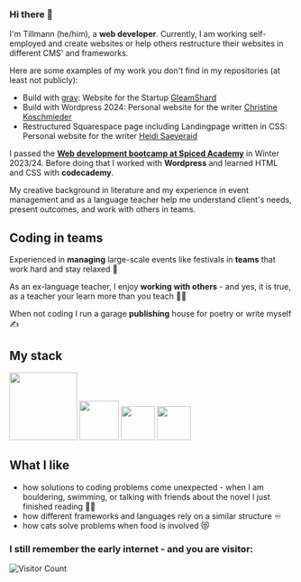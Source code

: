 ### Hi there 👋 

I'm Tillmann (he/him), a **web developer**. Currently, I am working self-employed and create websites or help others restructure their websites in different CMS' and frameworks.

Here are some examples of my work you don't find in my repositories (at least not publicly):
- Build with [grav](https://getgrav.org/): Website for the Startup [GleamShard](https://gleamshard.com/)
- Build with Wordpress 2024: Personal website for the writer [Christine Koschmieder](https://christinekoschmieder.de/)
- Restructured Squarespace page including Landingpage written in CSS: Personal website for the writer [Heidi Saeveraid](https://heidisaevareid.com/)

I passed the [**Web development bootcamp at Spiced Academy**](https://www.spiced-academy.com/de/program/full-stack-web-development) in Winter 2023/24. Before doing that I worked with **Wordpress** and learned HTML and CSS with **codecademy**.

My creative background in literature and my experience in event management and as a language teacher help me understand client's needs, present outcomes, and work with others in teams. 

## Coding in teams

Experienced in **managing** large-scale events like festivals in **teams** that work hard and stay relaxed 🚂

As an ex-language teacher, I enjoy **working with others** - and yes, it is true, as a teacher your learn more than you teach 👨‍🏫

When not coding I run a garage **publishing** house for poetry or write myself ✍️

## My stack

<p float="left">
<img src='https://upload.wikimedia.org/wikipedia/commons/thumb/1/10/CSS3_and_HTML5_logos_and_wordmarks.svg/2560px-CSS3_and_HTML5_logos_and_wordmarks.svg.png' width='120'>
<img src='https://cdn4.iconfinder.com/data/icons/logos-3/600/React.js_logo-512.png' width='70'>
<img src='https://upload.wikimedia.org/wikipedia/commons/6/6a/JavaScript-logo.png' width='60'>
<img src='https://upload.wikimedia.org/wikipedia/commons/thumb/4/4c/Typescript_logo_2020.svg/512px-Typescript_logo_2020.svg.png?20221110153201' width='60'>
</p>

## What I like
- how solutions to coding problems come unexpected - when I am bouldering, swimming, or talking with friends about the novel I just finished reading 🧗‍♂️
- how different frameworks and languages rely on a similar structure ♾️
- how cats solve problems when food is involved 😻

### I still remember the early internet - and you are visitor:
![Visitor Count](https://profile-counter.glitch.me/{TS-Severin}/count.svg)

